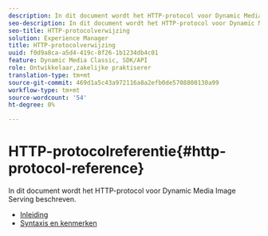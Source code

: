 ```yaml
---
description: In dit document wordt het HTTP-protocol voor Dynamic Media Image Serving beschreven.
seo-description: In dit document wordt het HTTP-protocol voor Dynamic Media Image Serving beschreven.
seo-title: HTTP-protocolverwijzing
solution: Experience Manager
title: HTTP-protocolverwijzing
uuid: f0d9a8ca-a5d4-419c-8f26-1b1234db4c01
feature: Dynamic Media Classic, SDK/API
role: Ontwikkelaar,zakelijke praktiserer
translation-type: tm+mt
source-git-commit: 469d1a5c43a972116a8a2efb0de5708800130a99
workflow-type: tm+mt
source-wordcount: '54'
ht-degree: 0%

---
```



# HTTP-protocolreferentie{#http-protocol-reference}

In dit document wordt het HTTP-protocol voor Dynamic Media Image Serving beschreven.

* [Inleiding](/help/aem-is-ir-api/is-api/http-ref/image-serving-api-ref/c-http-protocol-reference/c-introduction/c-introduction.md)
* [Syntaxis en kenmerken](/help/aem-is-ir-api/is-api/http-ref/image-serving-api-ref/c-http-protocol-reference/c-syntax-and-features/c-syntax-and-features.md)
